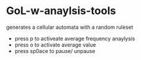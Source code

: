 # GoL-w-anaylsis-tools

generates a cellular automata with a random ruleset 
  - press p to activeate average frequency anaylysis
  - press o to activate average value 
  - press sp0ace to pause/ unpause  
 

